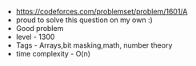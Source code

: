 * https://codeforces.com/problemset/problem/1601/A
* proud to solve this question on my own :)
* Good problem
* level - 1300
* Tags - Arrays,bit masking,math, number theory
* time complexity - O(n)
